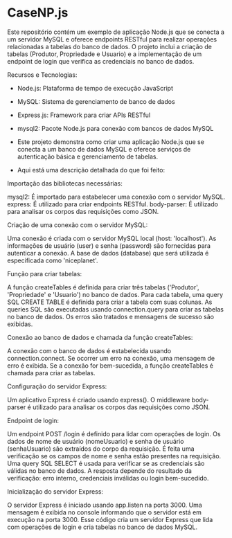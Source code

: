 # CaseNP.js

Este repositório contém um exemplo de aplicação Node.js que se conecta a um servidor MySQL e oferece endpoints RESTful para realizar operações relacionadas a tabelas do banco de dados. 
O projeto inclui a criação de tabelas (Produtor, Propriedade e Usuario) e a implementação de um endpoint de login que verifica as credenciais no banco de dados.

Recursos e Tecnologias:
- Node.js: Plataforma de tempo de execução JavaScript
- MySQL: Sistema de gerenciamento de banco de dados
- Express.js: Framework para criar APIs RESTful
- mysql2: Pacote Node.js para conexão com bancos de dados MySQL

- Este projeto demonstra como criar uma aplicação Node.js que se conecta a um banco de dados MySQL e oferece serviços de autenticação básica e gerenciamento de tabelas.

- Aqui está uma descrição detalhada do que foi feito:

Importação das bibliotecas necessárias:

mysql2: É importado para estabelecer uma conexão com o servidor MySQL.
express: É utilizado para criar endpoints RESTful.
body-parser: É utilizado para analisar os corpos das requisições como JSON.

Criação de uma conexão com o servidor MySQL:

Uma conexão é criada com o servidor MySQL local (host: 'localhost').
As informações de usuário (user) e senha (password) são fornecidas para autenticar a conexão.
A base de dados (database) que será utilizada é especificada como 'niceplanet'.

Função para criar tabelas:

A função createTables é definida para criar três tabelas ('Produtor', 'Propriedade' e 'Usuario') no banco de dados.
Para cada tabela, uma query SQL CREATE TABLE é definida para criar a tabela com suas colunas.
As queries SQL são executadas usando connection.query para criar as tabelas no banco de dados.
Os erros são tratados e mensagens de sucesso são exibidas.

Conexão ao banco de dados e chamada da função createTables:

A conexão com o banco de dados é estabelecida usando connection.connect.
Se ocorrer um erro na conexão, uma mensagem de erro é exibida.
Se a conexão for bem-sucedida, a função createTables é chamada para criar as tabelas.

Configuração do servidor Express:

Um aplicativo Express é criado usando express().
O middleware body-parser é utilizado para analisar os corpos das requisições como JSON.

Endpoint de login:

Um endpoint POST /login é definido para lidar com operações de login.
Os dados de nome de usuário (nomeUsuario) e senha de usuário (senhaUsuario) são extraídos do corpo da requisição.
É feita uma verificação se os campos de nome e senha estão presentes na requisição.
Uma query SQL SELECT é usada para verificar se as credenciais são válidas no banco de dados.
A resposta depende do resultado da verificação: erro interno, credenciais inválidas ou login bem-sucedido.

Inicialização do servidor Express:

O servidor Express é iniciado usando app.listen na porta 3000.
Uma mensagem é exibida no console informando que o servidor está em execução na porta 3000.
Esse código cria um servidor Express que lida com operações de login e cria tabelas no banco de dados MySQL. 
  
